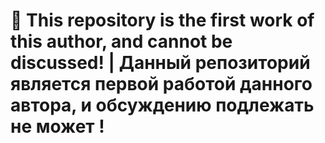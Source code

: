 # :taxi: This repository is the first work of this author, and cannot be discussed! | Данный репозиторий является первой работой данного автора, и обсуждению подлежать не может !
 

 

